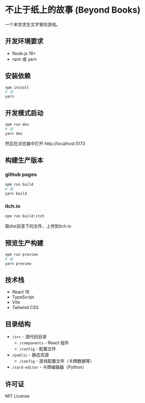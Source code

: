 # 不止于纸上的故事 (Beyond Books)

一个末世求生文字冒险游戏。

## 开发环境要求

- Node.js 18+
- npm 或 yarn

## 安装依赖

```bash
npm install
# 或
yarn
```

## 开发模式启动

```bash
npm run dev
# 或
yarn dev
```

然后在浏览器中打开 http://localhost:5173

## 构建生产版本

### github pages
```bash
npm run build
# 或
yarn build
```

### itch.io
```bash
npm run build:itch
```
取dist目录下的文件，上传到itch.io

## 预览生产构建

```bash
npm run preview
# 或
yarn preview
```

## 技术栈

- React 18
- TypeScript
- Vite
- Tailwind CSS

## 目录结构

- `/src` - 源代码目录
  - `/components` - React 组件
  - `/config` - 配置文件
- `/public` - 静态资源
  - `/config` - 游戏配置文件（卡牌数据等）
- `/card-editor` - 卡牌编辑器（Python）

## 许可证

MIT License
